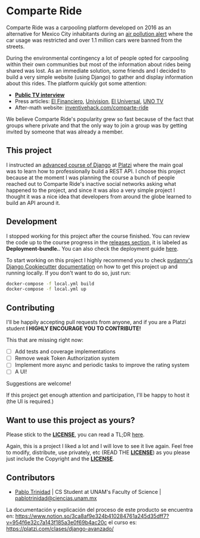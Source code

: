 # Comparte Ride

Comparte Ride was a carpooling platform developed on 2016 as
an alternative for Mexico City inhabitants during an [air pollution
alert](https://phys.org/news/2016-03-mexico-city-air-pollution.html)
where the car usage was restricted and over 1.1 million cars
were banned from the streets.

During the environmental contingency a lot of people opted for
carpooling within their own communities but most of the information
about rides being shared was lost. As an immediate solution, some
friends and I decided to build a very simple website (using Django)
to gather and display information about this rides. The platform
quickly got some attention:

* [**Public TV interview**](https://www.youtube.com/watch?v=vW3dXpSjVRg)
* Press articles: [El Financiero](https://www.elfinanciero.com.mx/universidades/alumnos-del-tec-arman-app-de-rides-ante-el-doble-hoy-no-circula.html), [Univision](www.univision.com/noticias/citylab-transporte/restriccion-vehicular-en-mexico-impulsa-a-una-app-para-compartir-viajes), [El Universal](http://www.eluniversal.com.mx/articulo/techbit/2016/04/11/ayuda-reducir-uso-de-autos-con-comparteride), [UNO TV](https://www.unotv.com/noticias/portal/negocios/detalle/ante-problemas-contingencia-ambiental-comparte-ride-031332/)
* After-math website: [inventivehack.com/comparte-ride](https://inventivehack.com/comparte-ride)

We believe Comparte Ride's popularity grew so fast because of the fact
that groups where private and that the only way to join a group
was by getting invited by someone that was already a member.

## This project

I instructed an [advanced course of Django](https://platzi.com/cursos/django-avanzado)
at [Platzi](https://platzi.com/) where the main goal was to learn
how to professionally build a REST API. I choose this project because at the moment I was
planning the course a bunch of people reached out to Comparte Ride's inactive social
networks asking what happened to the project, and since it was also a very
simple project I thought it was a nice idea that developers from around
the globe learned to build an API around it. 

## Development

I stopped working for this project after the course finished. You can review
the code up to the course progress in the [releases section](https://github.com/pablotrinidad/cride-platzi/releases), it is labeled as **Deployment-bundle.**. You can also check
the deployment guide [here](https://gist.github.com/pablotrinidad/004122e721bcdc5bd9f0e535a44c7f7e).

To start working on this project I highly recommend you to check
[pydanny's](https://github.com/pydanny) [Django Cookiecutter](https://github.com/pydanny/cookiecutter-django) [documentation](https://cookiecutter-django.readthedocs.io/en/latest/developing-locally-docker.html) on how to get this project up and running locally.
If you don't want to do so, just run:

```bash
docker-compose -f local.yml build
docker-compose -f local.yml up
```

## Contributing

I'll be happily accepting pull requests from anyone, and if you are a
Platzi student **I HIGHLY ENCOURAGE YOU TO CONTRIBUTE!**

This that are missing right now:

* [ ] Add tests and coverage implementations
* [ ] Remove weak Token Authorization system
* [ ] Implement more async and periodic tasks to improve the rating system
* [ ] A UI!

Suggestions are welcome!

If this project get enough attention and participation, I'll be happy
to host it (the UI is required.)

## Want to use this project as yours?

Please stick to the [**LICENSE**](LICENSE), you can read a TL;DR
[here](https://tldrlegal.com/license/mit-license).

Again, this is a project I liked a lot and I will love to see it live
again. Feel free to modify, distribute, use privately, etc (READ THE [**LICENSE**](LICENSE)) as
you please just include the Copyright and the [**LICENSE**](LICENSE).

## Contributors

- [Pablo Trinidad](https://github.com/pablotrinidad)
  | CS Student at UNAM's Faculty of Science | <pablotrinidad@ciencias.unam.mx>

La documentación y explicación del proceso de este producto se encuentra en:
https://www.notion.so/3ca8af9e324b410284761a245d35dff7?v=954f6e32c7a143f185a3e0f69b4ac20c
el curso es:
https://platzi.com/clases/django-avanzado/
